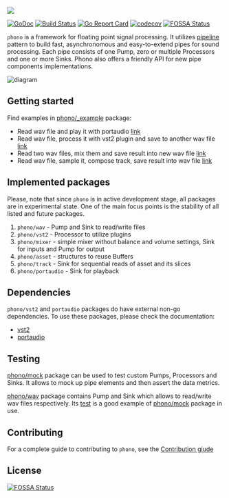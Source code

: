 ![](phono.png)

[![GoDoc](https://godoc.org/github.com/pipelined/phono?status.svg)](https://godoc.org/github.com/pipelined/phono)
[![Build Status](https://travis-ci.org/pipelined/phono.svg?branch=master)](https://travis-ci.org/pipelined/phono)
[![Go Report Card](https://goreportcard.com/badge/github.com/pipelined/phono)](https://goreportcard.com/report/github.com/pipelined/phono)
[![codecov](https://codecov.io/gh/dudk/phono/branch/master/graph/badge.svg)](https://codecov.io/gh/dudk/phono)
[![FOSSA Status](https://app.fossa.io/api/projects/git%2Bgithub.com%2Fdudk%2Fphono.svg?type=shield)](https://app.fossa.io/projects/git%2Bgithub.com%2Fdudk%2Fphono?ref=badge_shield)

`phono` is a framework for floating point signal processing. It utilizes [pipeline](https://blog.golang.org/pipelines) pattern to build fast, asynchronomous and easy-to-extend pipes for sound processing. Each pipe consists of one Pump, zero or multiple Processors and one or more Sinks. Phono also offers a friendly API for new pipe components implementations.

![diagram](https://dudk.github.io/post/lets-go/pipe_diagram.png)

## Getting started

Find examples in [phono/_example](https://github.com/pipelined/phono/blob/master/_example) package:

* Read wav file and play it with portaudio [link](https://github.com/pipelined/phono/blob/master/_example/example1.go)
* Read wav file, process it with vst2 plugin and save to another wav file [link](https://github.com/pipelined/phono/blob/master/_example/example2.go)
* Read two wav files, mix them and save result into new wav file [link](https://github.com/pipelined/phono/blob/master/_example/example3.go)
* Read wav file, sample it, compose track, save result into wav file [link](https://github.com/pipelined/phono/blob/master/_example/example4.go)

## Implemented packages

Please, note that since `phono` is in active development stage, all packages are in experimental state. One of the main focus points is the stability of all listed and future packages.

1. `phono/wav` - Pump and Sink to read/write files
2. `phono/vst2` - Processor to utilize plugins
3. `phono/mixer` - simple mixer without balance and volume settings, Sink for inputs and Pump for output
4. `phono/asset` - structures to reuse Buffers
5. `phono/track` - Sink for sequential reads of asset and its slices
6. `phono/portaudio` - Sink for playback

## Dependencies

`phono/vst2` and `portaudio` packages do have external non-go dependencies. To use these packages, please check the documentation:

* [vst2](https://github.com/dudk/vst2#dependencies)
* [portaudio](https://github.com/gordonklaus/portaudio#portaudio)

## Testing

[phono/mock](https://godoc.org/github.com/pipelined/phono/mock) package can be used to test custom Pumps, Processors and Sinks. It allows to mock up pipe elements and then assert the data metrics.

[phono/wav](https://godoc.org/github.com/pipelined/phono/wav) package contains Pump and Sink which allows to read/write wav files respectively. Its [test](https://github.com/pipelined/phono/blob/master/wav/wav_test.go) is a good example of [phono/mock](https://godoc.org/github.com/pipelined/phono/mock) package in use.

## Contributing

For a complete guide to contributing to `phono`, see the [Contribution giude](https://github.com/pipelined/phono/blob/master/CONTRIBUTING.md)


## License
[![FOSSA Status](https://app.fossa.io/api/projects/git%2Bgithub.com%2Fdudk%2Fphono.svg?type=large)](https://app.fossa.io/projects/git%2Bgithub.com%2Fdudk%2Fphono?ref=badge_large)
